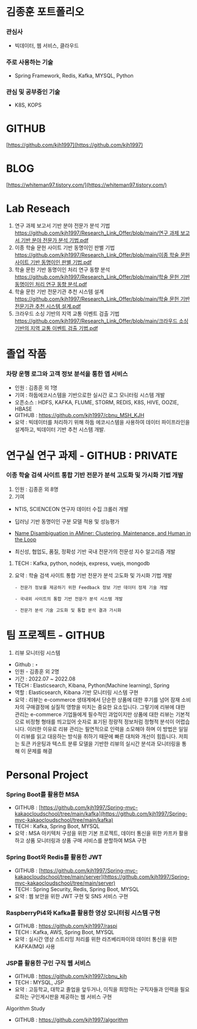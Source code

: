 # 김종훈 포트폴리오

### 관심사

- 빅데이터, 웹 서비스, 클라우드

### 주로 사용하는 기술

- Spring Framework, Redis, Kafka, MYSQL, Python

### 관심 및 공부중인 기술

- K8S, KOPS

# GITHUB

 [https://github.com/kjh1997](https://github.com/kjh1997)

# BLOG

[https://whiteman97.tistory.com/](https://whiteman97.tistory.com/)

# **Lab Reseach**

1. 연구 과제 보고서 기반 분야 전문가 분석 기법[https://github.com/kjh1997/Research_Link_Offer/blob/main/연구 과제 보고서 기반 분야 전문가 분석 기법.pdf](https://github.com/kjh1997/Research_Link_Offer/blob/main/%EC%97%B0%EA%B5%AC%20%EA%B3%BC%EC%A0%9C%20%EB%B3%B4%EA%B3%A0%EC%84%9C%20%EA%B8%B0%EB%B0%98%20%EB%B6%84%EC%95%BC%20%EC%A0%84%EB%AC%B8%EA%B0%80%20%EB%B6%84%EC%84%9D%20%EA%B8%B0%EB%B2%95.pdf)
2. 이종 학술 문헌 사이트 기반 동명이인 판별 기법[https://github.com/kjh1997/Research_Link_Offer/blob/main/이종 학술 문헌 사이트 기반 동명이인 판별 기법.pdf](https://github.com/kjh1997/Research_Link_Offer/blob/main/%EC%9D%B4%EC%A2%85%20%ED%95%99%EC%88%A0%20%EB%AC%B8%ED%97%8C%20%EC%82%AC%EC%9D%B4%ED%8A%B8%20%EA%B8%B0%EB%B0%98%20%EB%8F%99%EB%AA%85%EC%9D%B4%EC%9D%B8%20%ED%8C%90%EB%B3%84%20%EA%B8%B0%EB%B2%95.pdf)
3. 학술 문헌 기반 동명이인 처리 연구 동향 분석[https://github.com/kjh1997/Research_Link_Offer/blob/main/학술 문헌 기반 동명이인 처리 연구 동향 분석.pdf](https://github.com/kjh1997/Research_Link_Offer/blob/main/%ED%95%99%EC%88%A0%20%EB%AC%B8%ED%97%8C%20%EA%B8%B0%EB%B0%98%20%EB%8F%99%EB%AA%85%EC%9D%B4%EC%9D%B8%20%EC%B2%98%EB%A6%AC%20%EC%97%B0%EA%B5%AC%20%EB%8F%99%ED%96%A5%20%EB%B6%84%EC%84%9D.pdf)
4. 학술 문헌 기반 전문기관 추천 시스템 설계[https://github.com/kjh1997/Research_Link_Offer/blob/main/학술 문헌 기반 전문기관 추천 시스템 설계.pdf](https://github.com/kjh1997/Research_Link_Offer/blob/main/%ED%95%99%EC%88%A0%20%EB%AC%B8%ED%97%8C%20%EA%B8%B0%EB%B0%98%20%EC%A0%84%EB%AC%B8%EA%B8%B0%EA%B4%80%20%EC%B6%94%EC%B2%9C%20%EC%8B%9C%EC%8A%A4%ED%85%9C%20%EC%84%A4%EA%B3%84.pdf)
5. 크라우드 소싱 기반의 지역 교통 이벤트 검출 기법[https://github.com/kjh1997/Research_Link_Offer/blob/main/크라우드 소싱 기반의 지역 교통 이벤트 검출 기법.pdf](https://github.com/kjh1997/Research_Link_Offer/blob/main/%ED%81%AC%EB%9D%BC%EC%9A%B0%EB%93%9C%20%EC%86%8C%EC%8B%B1%20%EA%B8%B0%EB%B0%98%EC%9D%98%20%EC%A7%80%EC%97%AD%20%EA%B5%90%ED%86%B5%20%EC%9D%B4%EB%B2%A4%ED%8A%B8%20%EA%B2%80%EC%B6%9C%20%EA%B8%B0%EB%B2%95.pdf)

# 졸업 작품

### 차량 운행 로그와 고객 정보 분석을 통한 앱 서비스

- 인원 : 김종훈 외 1명
- 기여 : 하둡에코시스템을 기반으로한 실시간 로그 모니터링 시스템 개발
- 오픈소스 : HDFS, KAFKA, FLUME, STORM, REDIS, K8S, HIVE, OOZIE, HBASE
- GITHUB : https://github.com/kjh1997/cbnu_MSH_KJH
- 요약 : 빅데이터를 처리하기 위해 하둡 에코시스템을 사용하여 데이터 파이프라인을 설계하고, 빅데이터 기반 추천 시스템 개발.

# 연구실 연구 과제 - GITHUB : PRIVATE

### 이종 학술 검색 사이트 통합 기반 전문가 분석 고도화 및 가시화 기법 개발

1. 인원 : 김종훈 외 8명
2. 기여
- NTIS, SCIENCEON 연구자 데이터 수집 크롤러 개발
- 딥러닝 기반 동명이인 구분 모델 적용 및 성능평가

 - [Name Disambiguation in AMiner: Clustering, Maintenance, and Human in the Loop](http://keg.cs.tsinghua.edu.cn/jietang/publications/kdd18_yutao-AMiner-Name-Disambiguation.pdf)

- 최신성, 협업도, 품질, 정확성 기반 국내 전문가의 전문성 지수 알고리즘 개발
1. TECH : Kafka, python, nodejs, express, vuejs, mongodb
2. 요약 : 학술 검색 사이트 통합 기반 전문가 분석 고도화 및 가시화 기법 개발 

       - 전문가 정보를 제공하기 위한 Feedback 정보 기반 데이터 정제 기술 개발

       - 국내외 사이트의 통합 기반 전문가 분석 시스템 개발 

       - 전문가 분석 기술 고도화 및 통합 분석 결과 가시화

# 팀 프로젝트 - GITHUB

1. 리뷰 모니터링 시스템 
- Github : ‣
- 인원 - 김종훈 외 2명
- 기간 : 2022.07 ~ 2022.08
- TECH : Elasticsearch, Kibana, Python(Machine learning), Spring
- 역할 : Elasticsearch, Kibana 기반 모니터링 시스템 구현
- 요약 : 리뷰는 e-commerce 생태계에서 단순한 상품에 대한 후기를 넘어 잠재 소비자의 구매결정에 실질적 영향을 미치는 중요한 요소입니다. 그렇기에 리뷰에 대한 관리는 e-commerce 기업들에게 필수적인 과업이지만 상품에 대한 리뷰는 기본적으로 비정형 형태를 띄고있어 숫자로 표기된 정량적 정보처럼 정형적 분석이 어렵습니다. 이러한 이유로 리뷰 관리는 필연적으로 인력을 소모해야 하며 이 방법은 일일이 리뷰를 읽고 대응하는 방식을 취하기 때문에 빠른 대처와 개선이 힘듭니다. 저희는 토큰 카운팅과 텍스트 분류 모델을 기반한 리뷰의 실시간 분석과 모니터링을 통해 이 문제를 해결

# Personal Project

### Spring Boot를 활용한 MSA

- GITHUB : [https://github.com/kjh1997/Spring-mvc-kakaocloudschool/tree/main/kafka](https://github.com/kjh1997/Spring-mvc-kakaocloudschool/tree/main/kafka)
- TECH : Kafka, Spring Boot, MYSQL
- 요약 : MSA 아키텍처 구성을 위한 기본 프로젝트, 데이터 통신을 위한 카프카 활용하고  상품 모니터링과 상품 구매 서비스를 분할하여 MSA 구현

### Spring Boot와 Redis를 활용한 JWT

- GITHUB : [https://github.com/kjh1997/Spring-mvc-kakaocloudschool/tree/main/server](https://github.com/kjh1997/Spring-mvc-kakaocloudschool/tree/main/server)
- TECH : Spring Security, Redis, Spring Boot, MYSQL
- 요약 : 웹 보안을 위한 JWT 구현 및 SNS 서비스 구현

### **RaspberryPi4와 Kafka를 활용한 영상 모니터링 시스템 구현**

- GITHUB : https://github.com/kjh1997/raspi
- TECH : Kafka, AWS, Spring Boot, MYSQL
- 요약 : 실시간 영상 스트리밍 처리를 위한 라즈베리파이와 데이터 통신을 위한 KAFKA(MQ) 사용

### JSP를 활용한 구인 구직 웹 서비스

- GITHUB : https://github.com/kjh1997/cbnu_kjh
- TECH : MYSQL, JSP
- 요약 : 고등학교, 대학교 졸업을 앞두거나, 이직을 희망하는 구직자들과 인력을 필요로하는 구인게시판을 제공하는 웹 서비스 구현

Algorithm Study

- GITHUB : https://github.com/kjh1997/algorithm
